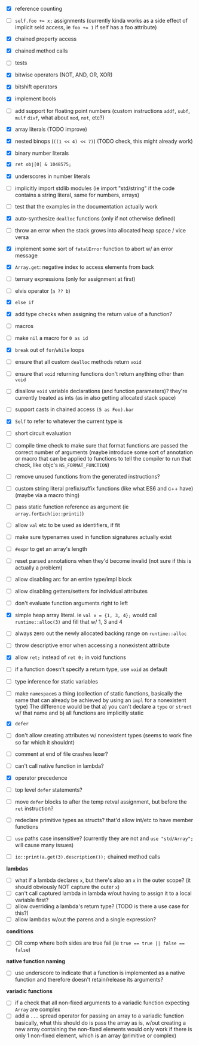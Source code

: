 - [x] reference counting
- [ ] `self.foo += x;` assignments (currently kinda works as a side effect of implicit seld access, ie `foo += 1` if self has a foo attribute)
- [x] chained property access
- [x] chained method calls
- [ ] tests
- [x] bitwise operators (NOT, AND, OR, XOR)
- [x] bitshift operators
- [x] implement bools
- [ ] add support for floating point numbers (custom instructions `addf`, `subf`, `mulf` `divf`, what about `mod`, `not`, etc?)
- [x] array literals (TODO improve)
- [x] nested binops (`((1 << 4) << 7)`) (TODO check, this might already work)
- [x] binary number literals
- [x] `ret obj[0] & 1048575;`
- [x] underscores in number literals
- [ ] implicitly import stdlib modules (ie import "std/string" if the code contains a string literal, same for numbers, arrays)
- [ ] test that the examples in the documentation actually work
- [x] auto-synthesize `dealloc` functions (only if not otherwise defined)
- [ ] throw an error when the stack grows into allocated heap space / vice versa
- [x] implement some sort of `fatalError` function to abort w/ an error message
- [x] `Array.get`: negative index to access elements from back
- [ ] ternary expressions (only for assignment at first)
- [ ] elvis operator (`a ?? b`)
- [x] `else if`
- [x] add type checks when assigning the return value of a function?
- [ ] macros
- [ ] make `nil` a macro for `0 as id`
- [x] `break` out of `for`/`while` loops
- [ ] ensure that all custom `dealloc` methods return `void`
- [ ] ensure that `void` returning functions don't return anything other than `void`
- [ ] disallow `void` variable declarations (and function parameters)? they're currently treated as ints (as in also getting allocated stack space)
- [ ] support casts in chained access `(5 as Foo).bar`
- [x] `Self` to refer to whatever the current type is
- [ ] short circuit evaluation
- [ ] compile time check to make sure that format functions are passed the correct number of arguments (maybe introduce some sort of annotation or macro that can be applied to functions to tell the compiler to run that check, like objc's `NS_FORMAT_FUNCTION`)
- [ ] remove unused functions from the generated instructions?
- [ ] custom string literal prefix/suffix functions (like what ES6 and c++ have) (maybe via a macro thing)
- [ ] pass static function reference as argument (ie `array.forEach(io::printi)`)
- [ ] allow `val` etc to be used as identifiers, if fit
- [ ] make sure typenames used in function signatures actually exist
- [ ] `#expr` to get an array's length
- [ ] reset parsed annotations when they'd become invalid (not sure if this is actually a problem)
- [ ] allow disabling arc for an entire type/impl block
- [ ] allow disabling getters/setters for individual attributes
- [ ] don't evaluate function arguments right to left
- [x] simple heap array literal. ie `val x = {1, 3, 4};` would call `runtime::alloc(3)` and fill that w/ 1, 3 and 4
- [ ] always zero out the newly allocated backing range on `runtime::alloc`
- [ ] throw descriptive error when accessing a nonexistent attribute
- [x] allow `ret;` instead of `ret 0;` in void functions
- [ ] if a function doesn't specify a return type, use `void` as default
- [ ] type inference for static variables
- [ ] make `namespace`s a thing
      (collection of static functions, basically the same that can already be achieved by using an `impl` for a nonexistent type)
      The difference would be that a) you can't declare a `type` or `struct` w/ that name and b) all functions are implicitly static
- [x] `defer`
- [ ] don't allow creating attributes w/ nonexistent types (seems to work fine so far which it shouldnt)
- [ ] comment at end of file crashes lexer?
- [ ] can't call native function in lambda?
- [x] operator precedence
- [ ] top level `defer` statements?
- [ ] move `defer` blocks to after the temp retval assignment, but before the `ret` instruction?
- [ ] redeclare primitive types as structs? that'd allow int/etc to have member functions
- [ ] `use` paths case insensitive? (currently they are not and `use "std/Array";` will cause many issues)

- [ ]  `io::print(a.get(3).description());` chained method calls

**lambdas**
- [ ] what if a lambda declares `x`, but there's alao an `x` in the outer scope? (it should obviously NOT capture the outer `x`)
- [ ] can't call captured lambda in lambda w/out having to assign it to a local variable first?
- [ ] allow overriding a lambda's return type? (TODO is there a use case for this?)
- [ ] allow lambdas w/out the parens and a single expression?

**conditions**
- [ ] OR comp where both sides are true fail (ie `true == true || false == false`)

**native function naming**
- [ ] use underscore to indicate that a function is implemented as a native function and therefore doesn't retain/release its arguments?

**variadic functions**
 - [ ] if a check that all non-fixed arguments to a variadic function expecting `Array` are complex
 - [ ] add a `...` spread operator for passing an array to a variadic function
       basically, what this should do is pass the array as is, w/out creating a new array containing the non-fixed elements
       would only work if there is only 1 non-fixed element, which is an array (primitive or complex)
